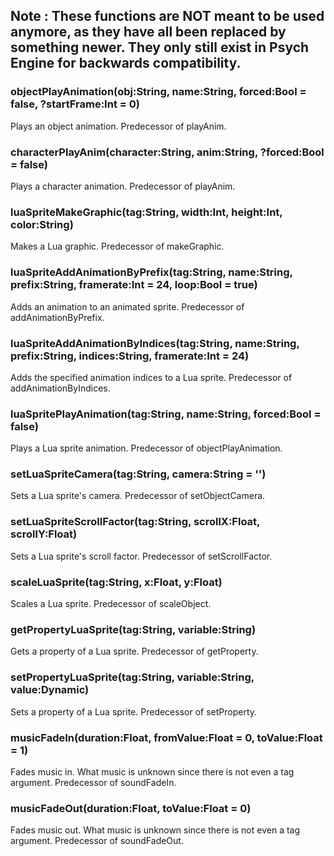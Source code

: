## Note : These functions are NOT meant to be used anymore, as they have all been replaced by something newer. They only still exist in Psych Engine for backwards compatibility.

### objectPlayAnimation(obj:String, name:String, forced:Bool = false, ?startFrame:Int = 0)
Plays an object animation. Predecessor of playAnim. 

### characterPlayAnim(character:String, anim:String, ?forced:Bool = false)
Plays a character animation. Predecessor of playAnim.

### luaSpriteMakeGraphic(tag:String, width:Int, height:Int, color:String)
Makes a Lua graphic. Predecessor of makeGraphic.

### luaSpriteAddAnimationByPrefix(tag:String, name:String, prefix:String, framerate:Int = 24, loop:Bool = true)
Adds an animation to an animated sprite. Predecessor of addAnimationByPrefix.

### luaSpriteAddAnimationByIndices(tag:String, name:String, prefix:String, indices:String, framerate:Int = 24)
Adds the specified animation indices to a Lua sprite. Predecessor of addAnimationByIndices.

### luaSpritePlayAnimation(tag:String, name:String, forced:Bool = false)
Plays a Lua sprite animation. Predecessor of objectPlayAnimation.

### setLuaSpriteCamera(tag:String, camera:String = '')
Sets a Lua sprite's camera. Predecessor of setObjectCamera.

### setLuaSpriteScrollFactor(tag:String, scrollX:Float, scrollY:Float)
Sets a Lua sprite's scroll factor. Predecessor of setScrollFactor.

### scaleLuaSprite(tag:String, x:Float, y:Float) 
Scales a Lua sprite. Predecessor of scaleObject.

### getPropertyLuaSprite(tag:String, variable:String)
Gets a property of a Lua sprite. Predecessor of getProperty.

### setPropertyLuaSprite(tag:String, variable:String, value:Dynamic)
Sets a property of a Lua sprite. Predecessor of setProperty.

### musicFadeIn(duration:Float, fromValue:Float = 0, toValue:Float = 1)
Fades music in. What music is unknown since there is not even a tag argument. Predecessor of soundFadeIn.

### musicFadeOut(duration:Float, toValue:Float = 0)
Fades music out. What music is unknown since there is not even a tag argument. Predecessor of soundFadeOut.